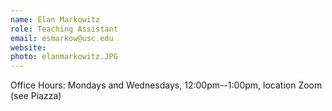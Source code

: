 ```yaml
---
name: Elan Markowitz
role: Teaching Assistant
email: esmarkow@usc.edu
website: 
photo: elanmarkowitz.JPG
---
```


Office Hours: Mondays and Wednesdays, 12:00pm--1:00pm, location Zoom (see Piazza)
